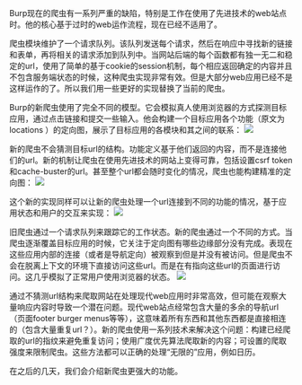 Burp现在的爬虫有一系列严重的缺陷，特别是工作在使用了先进技术的web站点时。他的核心基于过时的web运作流程，现在已经不适用了。

爬虫模块维护了一个请求队列。该队列发送每个请求，然后在响应中寻找新的链接和表单，再将相关的请求添加到队列中。当网站后端的每个函数都有独一无二和稳定的url，使用了简单的基于cookie的session机制，每个相应返回确定的内容并且不包含服务端状态的时候，这种爬虫实现非常有效。但是大部分web应用已经不是这样运作的了。所以我们用一些更好的实现替换了当前的爬虫。

Burp的新爬虫使用了完全不同的模型。它会模拟真人使用浏览器的方式探测目标应用，通过点击链接和提交一些输入。他会构建一个目标应用各个功能（原文为locations ）的定向图，展示了目标应用的各模块和其之间的联系：
![](https://portswigger.net/cms/images/45/9c/fcb217f57531-article-crawling-1.png)

新的爬虫不会猜测目标url的结构。功能定义基于他们返回的内容，而不是连接他们的url。新的机制让爬虫在使用先进技术的网站上变得可靠，包括设置csrf token和cache-buster的url。甚至整个url都会随时变化的情况，爬虫也能构建精准的定向图：
![](https://portswigger.net/cms/images/08/29/fc073058e0a5-article-crawling-2.png)

这个新的实现同样可以让新的爬虫处理一个url连接到不同的功能的情况，基于应用状态和用户的交互来实现：
![](https://portswigger.net/cms/images/24/4d/8ef606c8ee03-article-crawling-3.png)

旧爬虫通过一个请求队列来跟踪它的工作状态。新的爬虫通过一个不同的方式。当爬虫逐渐覆盖目标应用的时候，它关注于定向图有哪些边缘部分没有完成。表现在这些应用内部的连接（或者是导航定向）被观察到但是并没有被访问。但是爬虫不会在脱离上下文的环境下直接访问这些url。而是在有指向这些url的页面进行访问。这几乎模拟了正常用户使用浏览器的状态。
![](https://portswigger.net/cms/images/23/5d/c199014399c4-article-crawling-4.png)

通过不猜测url结构来爬取网站在处理现代web应用时非常高效，但可能在观察大量响应内容时导致一个潜在问题。现代web站点经常包含大量的多余的导航url（页面footer burger menus等等），这意味着所有东西和其他东西都是直接相连的（包含大量重复url？）。新的爬虫使用一系列技术来解决这个问题：构建已经爬取的url的指纹来避免重复访问；使用广度优先算法爬取新的内容；可设置的爬取强度来限制爬虫。这些方法都可以正确的处理“无限的”应用，例如日历。

在之后的几天，我们会介绍新爬虫更强大的功能。
